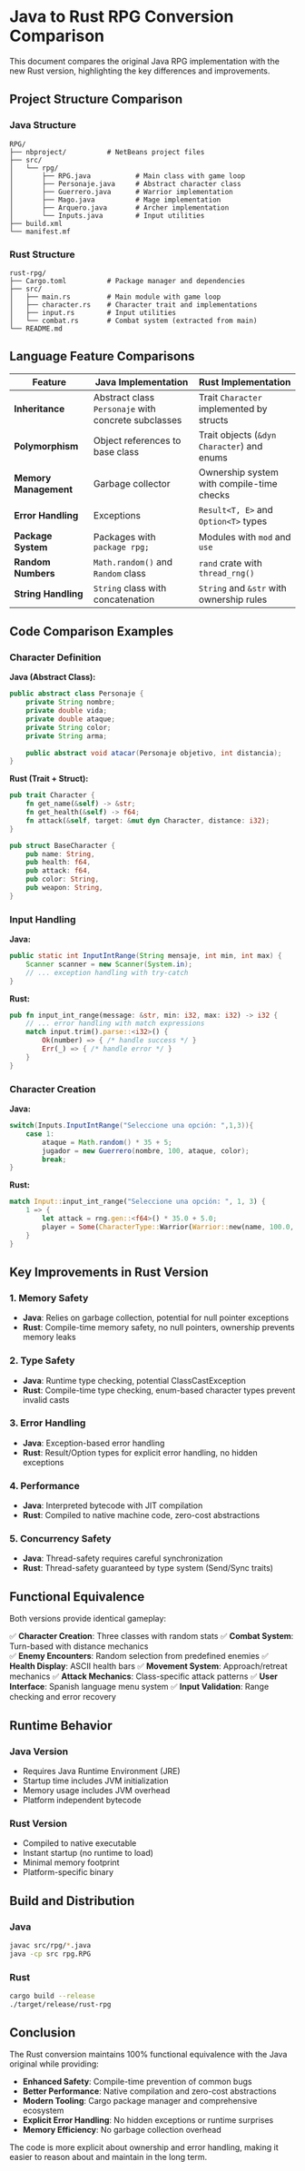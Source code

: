 # Java to Rust RPG Conversion Comparison

This document compares the original Java RPG implementation with the new Rust version, highlighting the key differences and improvements.

## Project Structure Comparison

### Java Structure
```
RPG/
├── nbproject/          # NetBeans project files
├── src/
│   └── rpg/
│       ├── RPG.java           # Main class with game loop
│       ├── Personaje.java     # Abstract character class
│       ├── Guerrero.java      # Warrior implementation
│       ├── Mago.java          # Mage implementation
│       ├── Arquero.java       # Archer implementation
│       └── Inputs.java        # Input utilities
├── build.xml
└── manifest.mf
```

### Rust Structure
```
rust-rpg/
├── Cargo.toml          # Package manager and dependencies
├── src/
│   ├── main.rs         # Main module with game loop
│   ├── character.rs    # Character trait and implementations
│   ├── input.rs        # Input utilities
│   └── combat.rs       # Combat system (extracted from main)
└── README.md
```

## Language Feature Comparisons

| Feature | Java Implementation | Rust Implementation |
|---------|-------------------|-------------------|
| **Inheritance** | Abstract class `Personaje` with concrete subclasses | Trait `Character` implemented by structs |
| **Polymorphism** | Object references to base class | Trait objects (`&dyn Character`) and enums |
| **Memory Management** | Garbage collector | Ownership system with compile-time checks |
| **Error Handling** | Exceptions | `Result<T, E>` and `Option<T>` types |
| **Package System** | Packages with `package rpg;` | Modules with `mod` and `use` |
| **Random Numbers** | `Math.random()` and `Random` class | `rand` crate with `thread_rng()` |
| **String Handling** | `String` class with concatenation | `String` and `&str` with ownership rules |

## Code Comparison Examples

### Character Definition

**Java (Abstract Class):**
```java
public abstract class Personaje {
    private String nombre;
    private double vida;
    private double ataque;
    private String color;
    private String arma;
    
    public abstract void atacar(Personaje objetivo, int distancia);
}
```

**Rust (Trait + Struct):**
```rust
pub trait Character {
    fn get_name(&self) -> &str;
    fn get_health(&self) -> f64;
    fn attack(&self, target: &mut dyn Character, distance: i32);
}

pub struct BaseCharacter {
    pub name: String,
    pub health: f64,
    pub attack: f64,
    pub color: String,
    pub weapon: String,
}
```

### Input Handling

**Java:**
```java
public static int InputIntRange(String mensaje, int min, int max) {
    Scanner scanner = new Scanner(System.in);
    // ... exception handling with try-catch
}
```

**Rust:**
```rust
pub fn input_int_range(message: &str, min: i32, max: i32) -> i32 {
    // ... error handling with match expressions
    match input.trim().parse::<i32>() {
        Ok(number) => { /* handle success */ }
        Err(_) => { /* handle error */ }
    }
}
```

### Character Creation

**Java:**
```java
switch(Inputs.InputIntRange("Seleccione una opción: ",1,3)){
    case 1:
        ataque = Math.random() * 35 + 5;
        jugador = new Guerrero(nombre, 100, ataque, color);
        break;
}
```

**Rust:**
```rust
match Input::input_int_range("Seleccione una opción: ", 1, 3) {
    1 => {
        let attack = rng.gen::<f64>() * 35.0 + 5.0;
        player = Some(CharacterType::Warrior(Warrior::new(name, 100.0, attack, color)));
    }
}
```

## Key Improvements in Rust Version

### 1. Memory Safety
- **Java**: Relies on garbage collection, potential for null pointer exceptions
- **Rust**: Compile-time memory safety, no null pointers, ownership prevents memory leaks

### 2. Type Safety
- **Java**: Runtime type checking, potential ClassCastException
- **Rust**: Compile-time type checking, enum-based character types prevent invalid casts

### 3. Error Handling
- **Java**: Exception-based error handling
- **Rust**: Result/Option types for explicit error handling, no hidden exceptions

### 4. Performance
- **Java**: Interpreted bytecode with JIT compilation
- **Rust**: Compiled to native machine code, zero-cost abstractions

### 5. Concurrency Safety
- **Java**: Thread-safety requires careful synchronization
- **Rust**: Thread-safety guaranteed by type system (Send/Sync traits)

## Functional Equivalence

Both versions provide identical gameplay:

✅ **Character Creation**: Three classes with random stats
✅ **Combat System**: Turn-based with distance mechanics  
✅ **Enemy Encounters**: Random selection from predefined enemies
✅ **Health Display**: ASCII health bars
✅ **Movement System**: Approach/retreat mechanics
✅ **Attack Mechanics**: Class-specific attack patterns
✅ **User Interface**: Spanish language menu system
✅ **Input Validation**: Range checking and error recovery

## Runtime Behavior

### Java Version
- Requires Java Runtime Environment (JRE)
- Startup time includes JVM initialization
- Memory usage includes JVM overhead
- Platform independent bytecode

### Rust Version  
- Compiled to native executable
- Instant startup (no runtime to load)
- Minimal memory footprint
- Platform-specific binary

## Build and Distribution

### Java
```bash
javac src/rpg/*.java
java -cp src rpg.RPG
```

### Rust
```bash
cargo build --release
./target/release/rust-rpg
```

## Conclusion

The Rust conversion maintains 100% functional equivalence with the Java original while providing:

- **Enhanced Safety**: Compile-time prevention of common bugs
- **Better Performance**: Native compilation and zero-cost abstractions  
- **Modern Tooling**: Cargo package manager and comprehensive ecosystem
- **Explicit Error Handling**: No hidden exceptions or runtime surprises
- **Memory Efficiency**: No garbage collection overhead

The code is more explicit about ownership and error handling, making it easier to reason about and maintain in the long term.